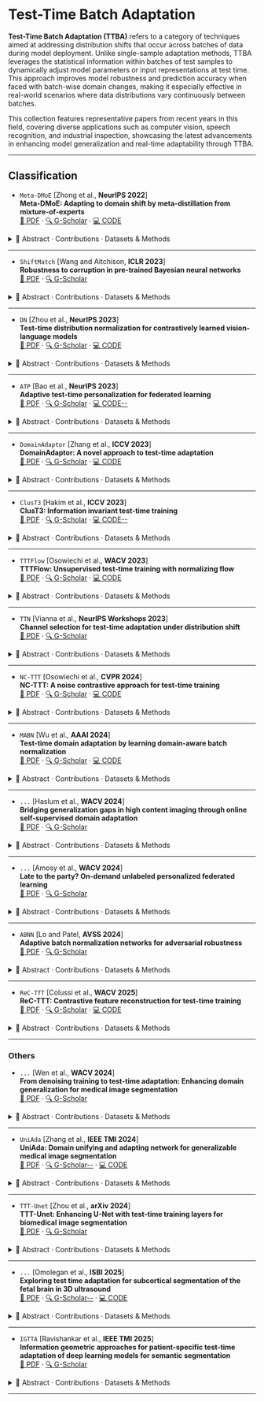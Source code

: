 # Test-Time Batch Adaptation

**Test-Time Batch Adaptation (TTBA)** refers to a category of techniques aimed at addressing distribution shifts that occur across batches of data during model deployment. Unlike single-sample adaptation methods, TTBA leverages the statistical information within batches of test samples to dynamically adjust model parameters or input representations at test time. This approach improves model robustness and prediction accuracy when faced with batch-wise domain changes, making it especially effective in real-world scenarios where data distributions vary continuously between batches.

This collection features representative papers from recent years in this field, covering diverse applications such as computer vision, speech recognition, and industrial inspection, showcasing the latest advancements in enhancing model generalization and real-time adaptability through TTBA.

---

## Classification

- `Meta-DMoE` [Zhong et al., **NeurIPS 2022**]  
**Meta-DMoE: Adapting to domain shift by meta-distillation from mixture-of-experts**  
[📄 PDF](https://openreview.net/forum?id=_ekGcr07Dsp) · [🔍 G-Scholar](https://scholar.google.com/scholar?cluster=18362067030660551332&hl=en) · [💻 CODE](https://github.com/n3il666/Meta-DMoE)  
<details><summary>📌 Abstract · Contributions · Datasets & Methods</summary>

#### 🧠 Abstract
In this paper, we tackle the problem of domain shift. Most existing methods perform training on multiple source domains using a single model, and the same trained model is used on all unseen target domains. Such solutions are sub-optimal as each target domain exhibits its own specialty, which is not adapted. Furthermore, expecting single-model training to learn extensive knowledge from multiple source domains is counterintuitive. The model is more biased toward learning only domain-invariant features and may result in negative knowledge transfer. In this work, we propose a novel framework for unsupervised test-time adaptation, which is formulated as a knowledge distillation process to address domain shift. Specifically, we incorporate Mixture-of-Experts (MoE) as teachers, where each expert is separately trained on different source domains to maximize their specialty. Given a test-time target domain, a small set of unlabeled data is sampled to query the knowledge from MoE. As the source domains are correlated to the target domains, a transformer-based aggregator then combines the domain knowledge by examining the interconnection among them. The output is treated as a supervision signal to adapt a student prediction network toward the target domain. We further employ meta-learning to enforce the aggregator to distill positive knowledge and the student network to achieve fast adaptation. Extensive experiments demonstrate that the proposed method outperforms the state-of-the-art and validates the effectiveness of each proposed component. Our code is available at https://github.com/n3il666/Meta-DMoE

#### 🎯 Contributions
- We propose a novel unsupervised test-time adaptation framework that is tailored for multiple sources domain settings. Our framework employs the concept of MoE to allow each expert model to explore each source domain thoroughly. We formulate the adaptation process as knowledge distillation via aggregating the positive knowledge retrieved from MoE.  
- The alignment between training and evaluation objectives via meta-learning improves the adaptation, hence the test-time generalization.  
- We conduct extensive experiments to show the superiority of the proposed method among the state-of-the-arts and validate the effectiveness of each component of Meta-DMoE.  
- We validate that our method is more flexible in real-world settings where computational power and data privacy are the concerns.
- 
#### 🖼️ Method Overview
<p align="center">
  <img src="images/TTBA/Meta-DMoE.png" >
  <br>
  <img src="images/TTBA/Meta-DMoE1.png">
</p>

</details>

---

- `ShiftMatch` [Wang and Aitchison, **ICLR 2023**]  
**Robustness to corruption in pre-trained Bayesian neural networks**  
[📄 PDF](https://openreview.net/forum?id=kUI41mY8bHl) · [🔍 G-Scholar](https://scholar.google.com/scholar?cluster=12854599053728566431&hl=en)  
<details><summary>📌 Abstract · Contributions · Datasets & Methods</summary>

#### 🧠 Abstract
We develop ShiftMatch, a new training-data-dependent likelihood for robustness to corruption in Bayesian neural networks (BNNs). ShiftMatch is inspired by the training-data-dependent “EmpCov” priors from Izmailov et al. (2021a), and efficiently matches test-time spatial correlations to those at training time. Critically, ShiftMatch is designed to leave the neural network’s training time likelihood unchanged, allowing it to use publicly available samples from pre-trained BNNs. Using pre-trained HMC samples, ShiftMatch gives strong performance improvements on CIFAR-10-C, outperforms EmpCov priors (though ShiftMatch uses extra information from a minibatch of corrupted test points), and is perhaps the first Bayesian method capable of convincingly outperforming plain deep ensembles.

#### 🖼️ Method Overview
<p align="center">
  <img src="images/TTBA/SM.png" >
</p>

</details>

---

- `DN` [Zhou et al., **NeurIPS 2023**]  
**Test-time distribution normalization for contrastively learned vision-language models**  
[📄 PDF](https://arxiv.org/abs/2302.11084) · [🔍 G-Scholar](https://scholar.google.com/scholar?cluster=687525890133562566&hl=en) · [💻 CODE](https://github.com/fengyuli-dev/distribution-normalization)  
<details><summary>📌 Abstract · Contributions · Datasets & Methods</summary>
<summary>📌 Abstract · Contributions</summary>

#### 🧠 Abstract
Advances in the field of vision-language contrastive learning have made it possible for many downstream applications to be carried out efficiently and accurately by simply taking the dot product between image and text representations. One of the most representative approaches proposed recently known as CLIP [50] has garnered widespread adoption due to its effectiveness. CLIP is trained with an InfoNCE loss that takes into account both positive and negative samples to help learn a much more robust representation space. This paper reveals that the common downstream practice of taking a dot product is only a zeroth-order approximation of the optimization goal, resulting in a loss of information during test-time. Intuitively, since the model has been optimized based on the InfoNCE loss, test-time procedures should also be in alignment. The question lies in how one can retrieve any semblance of negative samples information during inference in a computationally efficient way. To this end, we propose Distribution Normalization (DN), where we approximate the mean representation of a batch of test samples and use such a mean to represent what would be analogous to negative samples in the InfoNCE loss. DN requires no retraining or fine-tuning and can be effortlessly applied during inference. Extensive experiments on a wide variety of downstream tasks exhibit a clear advantage of DN over the dot product on top of other existing test-time augmentation methods. Our code is available at https://github.com/fengyuli2002/distribution-normalization.

#### 🎯 Contributions
(1) We present an insightful analysis of why the dot product as a similarity measure is only a zeroth-order approximation.  
(2) We propose DN to overcome this shortcoming by utilizing an approximation of the test-time distribution, and also provide guidance on how DN can be conveniently implemented in practice.  
(3) We provide extensive supporting empirical evidence and ablation studies that demonstrate the fidelity of DN for practical use.

#### 🖼️ Method Overview
<p align="center">
  <img src="images/TTBA/DN.png" >
</p>


</details>

---

- `ATP` [Bao et al., **NeurIPS 2023**]  
**Adaptive test-time personalization for federated learning**  
[📄 PDF](https://arxiv.org/abs/2310.18816) · [🔍 G-Scholar](https://scholar.google.com/scholar?cluster=2404637854022569306&hl=en) · [💻 CODE--](https://github.com/baowenxuan/ATP)  
<details><summary>📌 Abstract · Contributions · Datasets & Methods</summary>


#### 🧠 Abstract
Personalized federated learning algorithms have shown promising results in adapting models to various distribution shifts. However, most of these methods require labeled data on testing clients for personalization, which is usually unavailable in real-world scenarios. In this paper, we introduce a novel setting called test-time personalized federated learning (TTPFL), where clients locally adapt a global model in an unsupervised way without relying on any labeled data during test-time. While traditional test-time adaptation (TTA) can be used in this scenario, most of them inherently assume training data come from a single domain, while they come from multiple clients (source domains) with different distributions. Overlooking these domain interrelationships can result in suboptimal generalization. Moreover, most TTA algorithms are designed for a specific kind of distribution shift and lack the flexibility to handle multiple kinds of distribution shifts in FL. In this paper, we find that this lack of flexibility partially results from their pre-defining which modules to adapt in the model. To tackle this challenge, we propose a novel algorithm called ATP to adaptively learns the adaptation rates for each module in the model from distribution shifts among source domains. Theoretical analysis proves the strong generalization of ATP. Extensive experiments demonstrate its superiority in handling various distribution shifts including label shift, image corruptions, and domain shift, outperforming existing TTA methods across multiple datasets and model architectures. Our code is available at https://github.com/baowenxuan/ATP.

#### 🎯 Contributions
• We consider TTPFL, a new learning setting in FL, addressing the challenge of generalizing to new unlabeled clients under complex distribution shifts. (Section 3)  
• We introduce ATP, which adaptively learns the adaptation rate for each module, enabling it to handle different types of distribution shifts. (Section 4)  
• We provide theoretical analysis confirming ATP’s robust generalization. (Section 5)  
• We empirically evaluate ATP over various distribution shifts scenarios, using a wide range of datasets and models. (Section 6)

#### 🖼️ Method Overview
<p align="center">
  <img src="images/TTBA/ATP.png" >
</p>
  <img src="images/TTBA/ATP1.png" >
</p>
  <img src="images/TTBA/ATP2.png" >
</p>

</details>

---

- `DomainAdaptor` [Zhang et al., **ICCV 2023**]  
**DomainAdaptor: A novel approach to test-time adaptation**  
[📄 PDF](https://arxiv.org/abs/2308.10297) · [🔍 G-Scholar](https://scholar.google.com/scholar?cluster=9175808446688030557&hl=en) · [💻 CODE](https://github.com/koncle/DomainAdaptor)  
<details><summary>📌 Abstract · Contributions · Datasets & Methods</summary>


#### 🧠 Abstract
To deal with the domain shift between training and test samples, current methods have primarily focused on learning generalizable features during training and ignore the specificity of unseen samples that are also critical during the test. In this paper, we investigate a more challenging task that aims to adapt a trained CNN model to unseen domains during the test. To maximumly mine the information in the test data, we propose a unified method called DomainAdaptor for the test-time adaptation, which consists of an AdaMixBN module and a Generalized Entropy Minimization (GEM) loss. Specifically, AdaMixBN addresses the domain shift by adaptively fusing training and test statistics in the normalization layer via a dynamic mixture coefficient and a statistic transformation operation. To further enhance the adaptation ability of AdaMixBN, we design a GEM loss that extends the Entropy Minimization loss to better exploit the information in the test data. Extensive experiments show that DomainAdaptor consistently outperforms the state-of-the-art methods on four benchmarks. Furthermore, our method brings more remarkable improvement against existing methods on the few-data unseen domain. The code is available at https://github.com/koncle/DomainAdaptor

#### 🎯 Contributions
• We propose AdaMixBN to adaptively mix the training and test stats. in the transformed normalization layer, which can trade off the training and test information.  
• To better exploit unlabeled test samples, we propose the Generalized Entropy Minimization loss to effectively optimize the parameters of AdaMixBN.  
• Our proposed method exhibits significant improvement over existing approaches on four benchmark datasets for domain generalization.

#### 🖼️ Method Overview
<p align="center">
  <img src="images/TTBA/DA.png" >
</p>
  <img src="images/TTBA/DA1.png" >
</p>
  <img src="images/TTBA/DA2.png" >
</p>

</details>

---

- `ClusT3` [Hakim et al., **ICCV 2023**]  
**ClusT3: Information invariant test-time training**  
[📄 PDF](https://openaccess.thecvf.com/content/ICCV2023/html/Hakim_ClusT3_Information_Invariant_Test-Time_Training_ICCV_2023_paper.html) · [🔍 G-Scholar](https://scholar.google.com/scholar?cluster=3413390947246646353&hl=en) · [💻 CODE--](https://github.com/dosowiechi/ClusT3)  
<details><summary>📌 Abstract · Contributions · Datasets & Methods</summary>

#### 🧠 Abstract
Deep Learning models have shown remarkable performance in a broad range of vision tasks. However, they are often vulnerable to domain shifts at test-time. Test-time training (TTT) methods have been developed in an attempt to mitigate these vulnerabilities, where a secondary task is solved at training time, simultaneously with the main task, to be later used as an self-supervised proxy task at test-time. In this work, we propose a novel unsupervised TTT technique based on the maximization of Mutual Information between multi-scale feature maps and a discrete latent representation, which can be integrated to the standard training as an auxiliary clustering task. Experimental results demonstrate competitive classification performance on different popular test-time adaptation benchmarks. The code can be found at: https://github.com/dosowiechi/ClusT3.git

#### 🎯 Contributions
• We propose a novel Test-Time Training approach based on maximizing the MI between feature maps and discrete representations learned in training. At test time, adaptation is achieved based on the principle that information between the features and their discrete representation should remain constant across domains.  
• ClusT3 is evaluated across a series of challenging TTA scenarios, with different types of domain shifts, obtaining competitive performance compared to previous methods.  
• To the best of our knowledge, this is the first Unsupervised Test-Time Training approach using a joint training based on the MI and linear projectors. Our approach is lightweight and more general than its previous self-supervised counterparts.

#### 🖼️ Method Overview
<p align="center">
  <img src="images/TTBA/CT3.png" >
</p>
  <img src="images/TTBA/CT31.png" >
</p>

</details>

---

- `TTTFlow` [Osowiechi et al., **WACV 2023**]  
**TTTFlow: Unsupervised test-time training with normalizing flow**  
[📄 PDF](https://openaccess.thecvf.com/content/WACV2023/html/Osowiechi_TTTFlow_Unsupervised_Test-Time_Training_With_Normalizing_Flow_WACV_2023_paper.html) · [🔍 G-Scholar](https://scholar.google.com/scholar?cluster=15158703704163101963&hl=en) · [💻 CODE](https://github.com/GustavoVargasHakim/TTTFlow)  
<details><summary>📌 Abstract · Contributions · Datasets & Methods</summary>

#### 🧠 Abstract
A major problem of deep neural networks for image classification is their vulnerability to domain changes at test-time. Recent methods have proposed to address this problem with test-time training (TTT), where a two-branch model is trained to learn a main classification task and also a self-supervised task used to perform test-time adaptation. However, these techniques require defining a proxy task specific to the target application. To tackle this limitation, we propose TTTFlow: a Y-shaped architecture using an unsupervised head based on Normalizing Flows to learn the normal distribution of latent features and detect domain shifts in test examples. At inference, keeping the unsupervised head fixed, we adapt the model to domain-shifted examples by maximizing the log likelihood of the Normalizing Flow. Our results show that our method can significantly improve the accuracy with respect to previous works.

#### 🎯 Contributions
• We introduce an unsupervised method under the test-time training paradigm of TTA. Our approach is designed to directly measure the domain shift between target and source images, without the need of an extra task.  
• To the best of our knowledge, this is the first work that employs Normalizing Flows to measure domain shift in Test-Time Adaptation. While they have been recently investigated for domain alignment, their application in tasks related to Domain Adaptation remains unexplored.

#### 🖼️ Method Overview
<p align="center">
  <img src="images/TTBA/TTTFlow.png" >
</p>

</details>

---

- `TTN` [Vianna et al., **NeurIPS Workshops 2023**]  
**Channel selection for test-time adaptation under distribution shift**  
[📄 PDF](https://openreview.net/forum?id=BTOBu7y2ZD) · [🔍 G-Scholar](https://scholar.google.com/scholar?cluster=17640355908283074980&hl=en)  
<details><summary>📌 Abstract · Contributions · Datasets & Methods</summary>

#### 🧠 Abstract
To ensure robustness and generalization to real-world scenarios, test-time adaptation has been recently studied as an approach to adjust models to a new data distribution during inference. Test-time batch normalization is a simple and popular method that achieved compelling performance on domain shift benchmarks by recalculating batch normalization statistics on test batches. However, in many practical applications this technique is vulnerable to label distribution shifts. We propose to tackle this challenge by only selectively adapting channels in a deep network, minimizing drastic adaptation that is sensitive to label shifts. We find that adapted models significantly improve the performance compared to the baseline models and counteract unknown label shifts.

#### 🎯 Contributions
• In this work, we investigate the effect of label distribution shift on TTN and observe that it can lead to catastrophic failures.  
• We analyze the effects of adapting different layers in TTN, which motivates our method.  
• We propose a method to correct for label distribution shift by selectively adapting certain channels of the batch normalization layers.  
• Our method is applied to classification tasks on two well-known natural image benchmarks (CIFAR-10 and ImageNet-1K), demonstrating effectiveness for imbalanced adaptation on target domains with different distributions.

#### 🖼️ Method Overview
<p align="center">
  <img src="images/TTBA/TTN.png" >
</p>


</details>

---

- `NC-TTT` [Osowiechi et al., **CVPR 2024**]  
**NC-TTT: A noise contrastive approach for test-time training**  
[📄 PDF](https://arxiv.org/abs/2404.08392) · [🔍 G-Scholar](https://scholar.google.com/scholar?cluster=6659898368415712529&hl=en) · [💻 CODE](https://github.com/GustavoVargasHakim/NCTTT)  
<details><summary>📌 Abstract · Contributions · Datasets & Methods</summary>


#### 🧠 Abstract
Despite their exceptional performance in vision tasks, deep learning models often struggle when faced with domain shifts during testing. Test-Time Training (TTT) methods have recently gained popularity due to their ability to enhance the robustness of models through the addition of an auxiliary objective that is jointly optimized with the main task. Being strictly unsupervised, this auxiliary objective is used at test time to adapt the model without any access to labels. In this work, we propose **Noise-Contrastive Test-Time Training (NC-TTT)**, a novel unsupervised TTT technique based on the discrimination of noisy feature maps. By learning to classify noisy views of projected feature maps, and then adapting the model accordingly on new domains, classification performance can be recovered by a significant margin. Experiments on several popular test-time adaptation benchmarks demonstrate the advantages of our method compared to recent approaches.  
Code: [https://github.com/GustavoVargasHakim/NCTTT.git](https://github.com/GustavoVargasHakim/NCTTT.git)

#### 🎯 Contributions
• We present an innovative Test-Time Training approach inspired by the paradigm of **Noise-Contrastive Estimation (NCE)**. While NCE was originally developed for generative models and later used for unsupervised representation learning, our work is the first to apply it effectively to test-time training.  
• We motivate our method with a principled and efficient **density estimation framework**, which guides the selection of key hyperparameters.  
• Through extensive experiments, we evaluate **NC-TTT** across a range of challenging TTA scenarios involving diverse domain shifts. Our method consistently outperforms recent alternatives in this space.

#### 🖼️ Method Overview
<p align="center">
  <img src="images/TTBA/NCTTT.png" >
</p>

</details>

---

- `MABN` [Wu et al., **AAAI 2024**]  
**Test-time domain adaptation by learning domain-aware batch normalization**  
[📄 PDF](https://arxiv.org/abs/2312.10165) · [🔍 G-Scholar](https://scholar.google.com/scholar?cluster=4488734352967116426&hl=en) · [💻 CODE](https://github.com/ynanwu/MABN)  
<details>
<summary>📌 Abstract · Contributions · Datasets & Methods</summary>

#### 🧠 Abstract
Test-time domain adaptation aims to adapt the model trained on source domains to unseen target domains using a few unlabeled images. Emerging research has shown that the label and domain information is separately embedded in the weight matrix and batch normalization (BN) layer. Previous works normally update the whole network naively without explicitly decoupling the knowledge between label and domain. As a result, it leads to knowledge interference and defective distribution adaptation. In this work, we propose to reduce such learning interference and elevate the domain knowledge learning by only manipulating the BN layer. However, the normalization step in BN is intrinsically unstable when the statistics are re-estimated from a few samples. We find that ambiguities can be greatly reduced when only updating the two affine parameters in BN while keeping the source domain statistics. To further enhance the domain knowledge extraction from unlabeled data, we construct an auxiliary branch with label-independent self-supervised learning (SSL) to provide supervision. Moreover, we propose a bi-level optimization based on meta-learning to enforce the alignment of two learning objectives of auxiliary and main branches. The goal is to use the auxiliary branch to adapt the domain and benefit main task for subsequent inference. Our method keeps the same computational cost at inference as the auxiliary branch can be thoroughly discarded after adaptation. Extensive experiments show that our method outperforms the prior works on five WILDS real-world domain shift datasets. Our method can also be integrated with methods with label-dependent optimization to further push the performance boundary. Our code is available at https://github.com/ynanwu/MABN

#### 🎯 Contributions
• We propose a simple yet effective unsupervised adaptive method that is tailored for TT-DA. We adapt only the affine parameters via a self-supervised loss to each target domain to elevate the domain knowledge learning. • We employ a bi-level optimization to align the learning objective with the evaluation protocol to yield affine parameters that are capable of adapting domain knowledge.  
• We conduct extensive experiments to show that our method is more effective in learning the domain knowledge. Thus, our domain-adapted model can be seamlessly integrated with the entropy-based TTA method (e.g. TNET (Wang et al. 2021)) where the optimization is more toward label knowledge.  
• We surpass ARM and Meta-DMoE by 9.7% and 4.3% of Macro F1 on WILDS-iWildCam. We achieve superior performance on five real-world domain shift benchmarks in WILDS with both classification and regression tasks


#### 🖼️ Method Overview
<p align="center">
  <img src="images/TTBA/MABN.png">
</p>
  <img src="images/TTBA/MABN1.png">
</p>
  <img src="images/TTBA/MABN2.png">
</p>

</details>

---

- `...` [Haslum et al., **WACV 2024**]  
**Bridging generalization gaps in high content imaging through online self-supervised domain adaptation**  
[📄 PDF](https://arxiv.org/abs/2311.12623) · [🔍 G-Scholar](https://scholar.google.com/scholar?cluster=5616759635685757071&hl=en)  
<details><summary>📌 Abstract · Contributions · Datasets & Methods</summary>

#### 🧠 Abstract
High Content Imaging (HCI) plays a vital role in modern drug discovery and development pipelines, facilitating various stages from hit identification to candidate drug characterization. Applying machine learning models to these datasets can prove challenging as they typically consist of multiple batches, affected by experimental variation, especially if different imaging equipment have been used. Moreover, as new data arrive, it is preferable that they are analyzed in an online fashion. To overcome this, we propose CODA, an online self-supervised domain adaptation approach. CODA divides the classifier’s role into a generic feature extractor and a task-specific model. We adapt the feature extractor’s weights to the new domain using cross-batch self-supervision while keeping the task-specific model unchanged. Our results demonstrate that this strategy significantly reduces the generalization gap, achieving up to a 300% improvement when applied to data from different labs utilizing different microscopes. CODA can be applied to new, unlabeled out-of-domain data sources of different sizes, from a single plate to multiple experimental batches.

#### 🎯 Contributions
• Propose CODA, a self-supervised domain adaptation method, enabling online adaptation of a model trained on a single HCI data source to other out-of-domain sources (e.g., different institution or microscope) demonstrating its applicability to a variety of real-world experimental settings.   
• Introduced ODA as an alternative approach when cross-batch consistency learning is not feasible, resulting in a slight performance drop from CODA but significant performance improvements over supervised methods.   
• Conducted an extensive experimental validation on diverse subsets of data from the JUMP-CP repository, showcasing the robustness of the proposed approaches to variations in acquisition and apparatus, and verified the effectiveness of CODA in aligning the feature extractor to the target domain


#### 🖼️ Method Overview
<p align="center">
  <img src="images/TTBA/DGG.png" >
</p>
  <img src="images/TTBA/DGG1.png" >
</p>

</details>

---

- `...` [Amosy et al., **WACV 2024**]  
**Late to the party? On-demand unlabeled personalized federated learning**  
[📄 PDF](https://openaccess.thecvf.com/content/WACV2024/html/Amosy_Late_to_the_Party_On-Demand_Unlabeled_Personalized_Federated_Learning_WACV_2024_paper.html) · [🔍 G-Scholar](https://scholar.google.com/scholar?cluster=6144447574631158841&hl=en)  
<details><summary>📌 Abstract · Contributions · Datasets & Methods</summary>

#### 🧠 Abstract
In Federated Learning (FL), multiple clients collaborate to learn a shared model through a central server while keeping data decentralized. Personalized Federated Learning (PFL) further extends FL by learning a personalized model per client. In both FL and PFL, all clients participate in the training process and their labeled data are used for training. However, in reality, novel clients may wish to join a prediction service after it has been deployed, obtaining predictions for their own unlabeled data.  
Here, we introduce a new learning setup, On-Demand Unlabeled PFL (OD-PFL), where a system trained on a set of clients, needs to be later applied to novel unlabeled clients at inference time. We propose a novel approach to this problem, ODPFL-HN, which learns to produce a new model for the late-to-the-party client. Specifically, we train an encoder network that learns a representation for a client given its unlabeled data. That client representation is fed to a hypernetwork that generates a personalized model for that client. Evaluated on five benchmark datasets, we find that ODPFL-HN generalizes better than the current FL and PFL methods, especially when the novel client has a large shift from training clients. We also analyzed the generalization error for novel clients, and showed analytically and experimentally how novel clients can apply differential privacy.

#### 🎯 Contributions
(1) A new learning setup, OD-PFL, learning a personalized model to novel unlabeled clients at inference time. (2) A new approach, learn a space of models using an encoder that maps an unlabeled client to that space, and an architecture ODPFL-HN based on hypernetworks. (3) A generalization bound based on multitask learning and domain adaptation, and analysis of differential privacy for a novel client. (4) Evaluation on five benchmark datasets, showing that ODPFL-HN performs better than or equal to the baselines.

#### 🖼️ Method Overview
<p align="center">
  <img src="images/TTBA/LTP.png" >
</p>
  <img src="images/TTBA/LTP1.png" >
</p>
  <img src="images/TTBA/LTP2.png" >
</p>

</details>

---

- `ABNN` [Lo and Patel, **AVSS 2024**]  
**Adaptive batch normalization networks for adversarial robustness**  
[📄 PDF](https://arxiv.org/abs/2405.11708) · [🔍 G-Scholar](https://scholar.google.com/scholar?cluster=6809196964032925339&hl=en)  
<details><summary>📌 Abstract · Contributions · Datasets & Methods</summary>

#### 🧠 Abstract
Deep networks are vulnerable to adversarial examples. Adversarial Training (AT) has been a standard foundation of modern adversarial defense approaches due to its remarkable effectiveness. However, AT is extremely time-consuming, refraining it from wide deployment in practical applications. In this paper, we aim at a non-AT defense: How to design a defense method that gets rid of AT but is still robust against strong adversarial attacks? To answer this question, we resort to adaptive Batch Normalization (BN), inspired by the recent advances in test-time domain adaptation. We propose a novel defense accordingly, referred to as the Adaptive Batch Normalization Network (ABNN). ABNN employs a pre-trained substitute model to generate clean BN statistics and sends them to the target model. The target model is exclusively trained on clean data and learns to align the substitute model’s BN statistics. Experimental results show that ABNN consistently improves adversarial robustness against both digital and physically realizable attacks on both image and video datasets. Furthermore, ABNN can achieve higher clean data performance and significantly lower training time complexity compared to AT-based approaches.

#### 🎯 Contributions
• We introduce a novel idea that uses test-time domain adaptation techniques to defend against adversarial examples.  
• The proposed adversarial defense ABNN is a non-AT method that gets rid of the extremely time-consuming AT.  
• Experiments show that ABNN can improve adversarial robustness against both digital and physically realizable attacks in both image and video modalities. Compared to AT-based approaches, it achieves higher clean data performance, better robustness generalization, and significantly lower training time complexity.


#### 🖼️ Method Overview
<p align="center">
  <img src="images/TTBA/ABNN.png" >
</p>


</details>

---

- `ReC-TTT` [Colussi et al., **WACV 2025**]  
**ReC-TTT: Contrastive feature reconstruction for test-time training**  
[📄 PDF](https://arxiv.org/abs/2411.17869) · [🔍 G-Scholar](https://scholar.google.com/scholar?cluster=12047861309613070229&hl=en) · [💻 CODE](https://github.com/warpcut/ReC-TTT)  
<details>
<summary>📌 Abstract · Contributions · Datasets & Methods</summary>

#### 🧠 Abstract
The remarkable progress in deep learning (DL) showcases outstanding results in various computer vision tasks. However, adaptation to real-time variations in data distributions remains an important challenge. Test-Time Training (TTT) was proposed as an effective solution to this issue, which increases the generalization ability of trained models by adding an auxiliary task at train time and then using its loss at test time to adapt the model. Inspired by the recent achievements of contrastive representation learning in unsupervised tasks, we propose ReC-TTT, a test-time training technique that can adapt a DL model to new unseen domains by generating discriminative views of the input data. ReC-TTT uses cross-reconstruction as an auxiliary task between a frozen encoder and two trainable encoders, taking advantage of a single shared decoder. This enables, at test time, to adapt the encoders to extract features that will be correctly reconstructed by the decoder that, in this phase, is frozen on the source domain. Experimental results show that ReC-TTT achieves better results than other state-of-the-art techniques in most domain shift classification challenges. The code is available at: https://github.com/warpcut/ReC-TTT

#### 🎯 Contributions
• We propose to use contrastive feature reconstruction as self-supervised task in TTT, which has been overlooked in the literature.  
• We enhance vanilla contrastive feature reconstruction with an ensemble learning strategy where two classifiers are trained with different image augmentations to yield consistent predictions.  
• Comprehensive experiments on various datasets with different types of distribution shifts and relevant ablation studies demonstrate the superiority of our approach compared to recent TTA and TTT methods, yielding state-of-the-art performance.

#### 🖼️ Method Overview
<p align="center">
  <img src="images/TTBA/RecTTT.png">
</p>
  <img src="images/TTBA/RecTTT1.png">
</p>

</details>

---

### Others

- `...` [Wen et al., **WACV 2024**]  
**From denoising training to test-time adaptation: Enhancing domain generalization for medical image segmentation**  
[📄 PDF](https://arxiv.org/abs/2310.20271) · [🔍 G-Scholar](https://scholar.google.com/scholar?cluster=17213070336290495734&hl=en)  
<details><summary>📌 Abstract · Contributions · Datasets & Methods</summary>

#### 🧠 Abstract
In medical image segmentation, domain generalization poses a significant challenge due to domain shifts caused by variations in data acquisition devices and other factors. These shifts are particularly pronounced in the most common scenario, which involves only single-source domain data due to privacy concerns. To address this, we draw inspiration from the self-supervised learning paradigm that effectively discourages overfitting to the source domain. We propose the Denoising Y-Net (DeY-Net), a novel approach incorporating an auxiliary denoising decoder into the basic U-Net architecture. The auxiliary decoder aims to perform denoising training, augmenting the domain-invariant representation that facilitates domain generalization. Furthermore, this paradigm provides the potential to utilize unlabeled data. Building upon denoising training, we propose Denoising Test Time Adaptation (DeTTA) that further: (i) adapts the model to the target domain in a sample-wise manner, and (ii) adapts to the noise-corrupted input. Extensive experiments conducted on widely-adopted liver segmentation benchmarks demonstrate significant domain generalization improvements over our baseline and state-of-the-art results compared to other methods. Code is available at https://github.com/WenRuxue/DeTTA.

#### 🎯 Contributions
• We present a novel architecture named DeY-Net, to address the SDG problem by incorporating a self-supervised denoising decoder into a basic U-Net.  
• We propose Denoising Test-Time Adaptation (DeTTA), which adapts the model to the target domain and adapts to the noise-corrupted input in order to preserve more information.  
• We conduct extensive experiments on a widely adopted liver segmentation task. By training only on a single domain, our method significantly improves generalization performance over our baseline and state-of-the-art results compared to other methods.

#### 📂 Datasets
<p>We conduct extensive experiments on a widely adopted liver segmentation task. By training only on a single domain, our method significantly improves generalization performance over our baseline and state-of-the-art results compared to other methods.</p><br>

#### 🖼️ Method Overview
<p align="center">
  <img src="images/TTBA/DTTA.png" alt="DeTTA Overview">
</p>
  <img src="images/TTBA/DTTA1.png" alt="DeTTA Overview">
</p>

</details>

---

- `UniAda` [Zhang et al., **IEEE TMI 2024**]  
**UniAda: Domain unifying and adapting network for generalizable medical image segmentation**  
[📄 PDF](https://ieeexplore.ieee.org/abstract/document/10816643/) · [🔍 G-Scholar--]() · [💻 CODE](https://github.com/ZhouZhang233/UniAda)  
<details>
<summary>📌 Abstract · Contributions · Datasets & Methods</summary>


#### 🧠 Abstract
Learning a generalizable medical image segmentation model is an important but challenging task since the unseen (testing) domains may have significant discrepancies from seen (training) domains due to different vendors and scanning protocols. Existing segmentation methods, typically built upon domain generalization (DG), aim to learn multi-source domain-invariant features through data or feature augmentation techniques, but the resulting models either fail to characterize global domains during training or cannot sense unseen domain information during testing. To tackle these challenges, we propose a domain Unifying and Adapting network (UniAda) for generalizable medical image segmentation, a novel “unifying while training, adapting while testing” paradigm that can learn a domain-aware base model during training and dynamically adapt it to unseen target domains during testing. First, we propose to unify the multi-source domains into a global inter-source domain via a novel feature statistics update mechanism, which can sample new features for the unseen domains, facilitating the training of a domain base model. Second, we leverage the uncertainty map to guide the adaptation of the trained model for each testing sample, considering the specific target domain may be outside the global inter-source domain. Extensive experimental results on two public cross-domain medical datasets and one in-house cross-domain dataset demonstrate the strong generalization capacity of the proposed UniAda over state-of-the-art DG methods. The source code of our UniAda is available at https://github.com/ZhouZhang233/UniAda.

#### 🎯 Contributions
1) We present a domain unifying and adapting network for generalizable medical image segmentation, dubbed UniAda, following a “unifying while training, adapting while testing” paradigm, which learns a domain-aware base model and then adapts it to out-of-distribution domains during inference.  
2) To train the domain-aware base model, we introduce the domain feature unifying module (DFU) to generate synthesized feature statistics to unify the multi-source domains into a global inter-source domain by updating feature statistics in an exponential moving average manner during training.  
3) To leverage domain prior information during testing, we propose an uncertainty-guided test-time adaptation module (UTTA), which can adapt the trained model to each test sample guided by the uncertainty map.
4) Extensive experimental results on two public and one in-house cross-domain medical image segmentation datasets demonstrate that our UniAda achieves state-of-the-art performance over competing DG methods.


#### 🖼️ Method Overview
<p align="center">
  <img src="images/TTBA/UniAda.png" >
</p>
  <img src="images/TTBA/UniAda1.png" >
</p>
  <img src="images/TTBA/UniAda2.png" >
</p>

</details>

---

- `TTT-Unet` [Zhou et al., **arXiv 2024**]  
**TTT-Unet: Enhancing U-Net with test-time training layers for biomedical image segmentation**  
[📄 PDF](https://arxiv.org/abs/2409.11299) · [🔍 G-Scholar](https://scholar.google.com/scholar?cluster=17812955381908763969&hl=en)  
<details><summary>📌 Abstract · Contributions · Datasets & Methods</summary>

#### 🧠 Abstract
Biomedical image segmentation is crucial for accurately diagnosing and analyzing various diseases. However, Convolutional Neural Networks (CNNs) and Transformers, the most commonly used architectures for this task, struggle to effectively capture long-range dependencies due to the inherent locality of CNNs and the computational complexity of Transformers. To address this limitation, we introduce TTT-UNet, a novel framework that integrates Test-Time Training (TTT) layers into the traditional U-Net architecture for biomedical image segmentation. TTT-UNet dynamically adjusts model parameters during the testing time, enhancing the model’s ability to capture both local and long-range features. We evaluate TTT-UNet on multiple medical imaging datasets, including 3D abdominal organ segmentation in CT and MR images, instrument segmentation in endoscopy images, and cell segmentation in microscopy images. The results demonstrate that TTT-UNet consistently outperforms state-of-the-art CNN-based and Transformer-based segmentation models across all tasks. The code is available at https://github.com/rongzhou7/TTT-UNet

#### 🎯 Contributions
• We introduce TTT-UNet, an enhanced U-Net architecture integrated with TTT layers, which allows the model to perform self-supervised adaptation during test time. This hybrid design effectively tackles the challenge of modeling long-range dependencies and improves the model’s generalization capability across diverse data distributions.  
• TTT-UNet has been rigorously evaluated on a diverse set of medical imaging datasets, including 3D abdominal organ segmentation in CT and MRI scans, instrument segmentation in endoscopy images, and cell segmentation in microscopy images. The results demonstrate consistent improvements over state-of-the-art models in both 3D and 2D segmentation.

#### 📂 Datasets
<p>- **Abdomen CT**  
  The Abdomen CT [42] dataset, from the MICCAI 2022 FLARE challenge, includes the segmentation of 13 abdominal organs from 50 CT scans in both the training and testing sets. The organs segmented include the liver, spleen, pancreas, kidneys, stomach, gallbladder, esophagus, aorta, inferior vena cava, adrenal glands, and duodenum.

- **Abdomen MRI**  
  The Abdomen MR [43] dataset, from the MICCAI 2022 AMOS Challenge, focuses on the segmentation of the same 13 abdominal organs, using MRI scans. It consists of 60 MRI scans for training and 50 for testing. Additionally, we generate a 2D version of this dataset by converting the 3D abdominal MRI scans into 2D slices. This conversion enables us to evaluate TTT-UNet under the common 2D segmentation setting, which is widely used in practice due to its lower computational requirements. The conversion retains the same 13 organs, ensuring consistent evaluation across both 2D and 3D modalities.

- **Endoscopy images**  
  From the MICCAI 2017 EndoVis Challenge [44], this dataset focuses on instrument segmentation within endoscopy images, featuring seven distinct instruments, including the large needle driver, prograsp forceps, monopolar curved scissors, cadiere forceps, bipolar forceps, vessel sealer, and a drop-in ultrasound probe. The dataset is split into 1800 training frames and 1200 testing frames.

- **Microscopy images**  
  This dataset, from the NeurIPS 2022 Cell Segmentation Challenge [45], is used for cell segmentation in microscopy images, consisting of 1000 training images and 101 testing images. Following U-Mamba [27], we address this as a semantic segmentation task, focusing on cell boundaries and interiors rather than instance segmentation.
</p><br>

#### 🖼️ Method Overview
<p align="center">
  <img src="images/TTBA/TTTUnet.png" >
</p>

</details>

---

- `...` [Omolegan et al., **ISBI 2025**]  
**Exploring test time adaptation for subcortical segmentation of the fetal brain in 3D ultrasound**  
[📄 PDF](https://arxiv.org/abs/2502.08774) · [🔍 G-Scholar--]() · [💻 CODE](https://github.com/joshuaomolegan/TTA-for-3D-Fetal-Subcortical-Segmentation)  
<details><summary>📌 Abstract · Contributions · Datasets & Methods</summary>

#### 🧠 Abstract
Monitoring the growth of subcortical regions of the fetal brain in ultrasound (US) images can help identify the presence of abnormal development. Manually segmenting these regions is a challenging task, but recent work has shown that it can be automated using deep learning. However, applying pretrained models to unseen freehand US volumes often leads to a degradation of performance due to the vast differences in acquisition and alignment. In this work, we first demonstrate that test time adaptation (TTA) can be used to improve model performance in the presence of both real and simulated domain shifts. We further propose a novel TTA method by incorporating a normative atlas as a prior for anatomy. In the presence of various types of domain shifts, we benchmark the performance of different TTA methods and demonstrate the improvements brought by our proposed approach, which may further facilitate automated monitoring of fetal brain development. Our code is available at https://github.com/joshuaomolegan/TTA-for-3D-Fetal-Subcortical-Segmentation.

#### 🎯 Contributions
• We demonstrate that TTA can be used to adapt models to US specific domain shifts, without needing additional manual segmentation, and explore the use of novel adaptations to the existing Test Entropy Minimisation (TENT) method [16] to make TTA more suitable for fetal US.  
• We propose a novel TTA method (EntropyKL) to incorporate an US atlas [11] as a prior for the expected volume of each subcortical region respectively, and show how its incorporation increases the performance of model adaptation across a range of domain shifts.  
• We benchmark the performance of a range of TTA approaches in the presence of simulated domain shifts, real domain shifts across vendors, and domain shift due to varying gestational week, and demonstrate the improved performance of EntropyKL.

#### 🖼️ Method Overview
<p align="center">
  <img src="images/TTBA/ETTA.png" >
</p>

</details>

---

- `IGTTA` [Ravishankar et al., **IEEE TMI 2025**]  
**Information geometric approaches for patient-specific test-time adaptation of deep learning models for semantic segmentation**  
[📄 PDF](https://ieeexplore.ieee.org/abstract/document/10880478/) · [🔍 G-Scholar](https://scholar.google.com/scholar?cluster=14797966070323984402&hl=en)  
<details><summary>📌 Abstract · Contributions · Datasets & Methods</summary>

#### 🧠 Abstract
The test-time adaptation (TTA) of deep learning-based semantic segmentation models, specific to individual patient data, was addressed in this study. The existing TTA methods in medical imaging are often unconstrained, require anatomical prior information or additional neural networks built during training phase, making them less practical, and prone to performance deterioration. In this study, a novel framework based on information geometric principles was proposed to achieve generic, off-the-shelf, regularized patient-specific adaptation of models during test-time. By considering the pre-trained model and the adapted models as part of statistical neuromanifolds, test time adaptation was treated as constrained functional regularization using information geometric measures, leading to improved generalization and patient optimality. The efficacy of the proposed approach was shown on three challenging problems: a) improving generalization of state-of-the-art models for segmenting COVID-19 anomalies in Computed Tomography (CT) images b) cross-institutional brain tumor segmentation from magnetic resonance (MR) images, c) segmentation of retinal layers in Optical Coherence Tomography (OCT) images. Further, it was demonstrated that robust patient-specific adaptation can be achieved without adding significant computational burden, making it first of its kind based on information geometric principles.

#### 🎯 Contributions
1) proposed a novel framework of IGTTA: based on information geometric (IG) principles to achieve patient-specific, generic, off-the-shelf, test-time adaptation (TTA) of semantic segmentation models in medical imaging.  
2) developed a novel composite loss function for joint confidence maximization and functional regularization on statistical neuromanifolds using Fisher-Rao distance and other divergences to avoid performance deterioration.  
3) established theoretical connections between Fisher Rao distance and KL divergence within information geometric framework and also study impact on performance and adaptation times.  
4) demonstration of efficacy of proposed IGTTA on three challenging medical imaging segmentation problems: i) Chest CT anomaly segmentation in COVID-19 subjects (at least 4% improvement over SOTA methods across CNN and transformer-based architectures); ii) multi-site tumor segmentation in Brain MR images (>3−7% improvement over other TTA methods across architectures), and iii) OCT retinal layers segmentation (2.8% improvement over baseline).  
5) carefully curated ablation studies on design choices of the approach and comparisons with SOTA TTA methods.

#### 🖼️ Method Overview
<p align="center">
  <img src="images/TTBA/IGTTA.png" >
</p>
  <img src="images/TTBA/IGTTA1.png" >
</p>
  <img src="images/TTBA/IGTTA2.png" >
</p>

</details>

---


